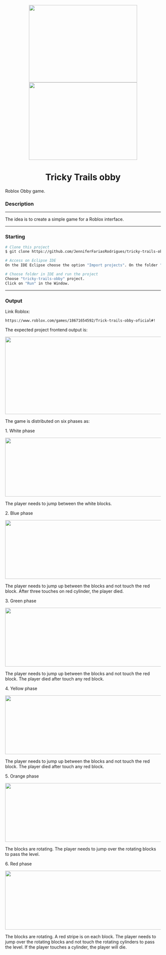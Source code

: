 <p align="center">
 <img src="https://hermes.dio.me/articles/cover/9449651b-e61d-4e4a-8460-4a5063e77afb.jpg" height="250" width="350">  
 <img src="https://t.ctcdn.com.br/SlpfhAXXAd-NGnufpTrKozPoabg=/1200x675/smart/i609512.jpeg" height="250" width="350 </p>
  <h1 align="center"></h1>
 <h1 align="center">Tricky Trails obby</h1>
<p align="center">
</p>
Roblox Obby game.


### Description 
---
The idea is to create a simple game for a Roblox interface.

---

### Starting
```bash
# Clone this project
$ git clone https://github.com/JenniferFariasRodrigues/tricky-trails-obby.git

# Access on Eclipse IDE
On the IDE Eclipse choose the option "Import projects". On the folder "General" choose "Existing Projects into workspace" and choose  tricky-trails-obby folder.

# Choose folder in IDE and run the project
Choose "tricky-trails-obby" project.
Click on "Run" in the Window.

```

---
### Output

Link Roblox:
```
https://www.roblox.com/games/18671654592/Trick-trails-obby-oficial#!
```



 The expected project frontend output is:
<p align="center">
 <img src="https://github.com/JenniferFariasRodrigues/tricky-trails-obby/blob/feature/gameplay-engine/images/obby_pic_oficial.jpeg" height="250" width="550"> 
</p>

The game is distributed on six phases as:
 
<p>
1. White phase
</p>

<p align="center">
 <img src="https://github.com/JenniferFariasRodrigues/tricky-trails-obby/blob/feature/gameplay-engine/images/white_phase.jpeg" height="190" width="800"> 
</p>

The player needs to jump between the white blocks.


<p>
2. Blue phase
</p>

<p align="center">
 <img src="https://github.com/JenniferFariasRodrigues/tricky-trails-obby/blob/feature/gameplay-engine/images/blue_phase.jpeg" height="190" width="800"> 
</p>


The player needs to jump up between the blocks and not touch the red block. After three touches on red cylinder, the player died.


<p>
3. Green phase
</p>

<p align="center">
 <img src="https://github.com/JenniferFariasRodrigues/tricky-trails-obby/blob/feature/gameplay-engine/images/green_phase_oficial.jpeg" height="190" width="800"> 
</p>


The player needs to jump up between the blocks and not touch the red block. The player died after touch any red block.


<p>
4. Yellow phase
</p>

<p align="center">
 <img src="https://github.com/JenniferFariasRodrigues/tricky-trails-obby/blob/feature/gameplay-engine/images/yellow_phase_oficial.jpeg" height="190" width="800"> 
</p>


The player needs to jump up between the blocks and not touch the red block. The player died after touch any red block.


<p>
5. Orange phase
</p>

<p align="center">
 <img src="https://github.com/JenniferFariasRodrigues/tricky-trails-obby/blob/feature/gameplay-engine/images/orange_phase_oficial.jpeg" height="190" width="800"> 
</p>


The blocks are rotating. The player needs to jump over the rotating blocks to pass the level.

 <p>
6. Red phase
</p>

<p align="center">
 <img src="https://github.com/JenniferFariasRodrigues/tricky-trails-obby/blob/feature/gameplay-engine/images/red_phase_oficial.jpeg" height="190" width="800"> 
</p>


The blocks are rotating. A red stripe is on each block. The player needs to jump over the rotating blocks and not touch the rotating cylinders to pass the level. If the player touches a cylinder, the player will die.

